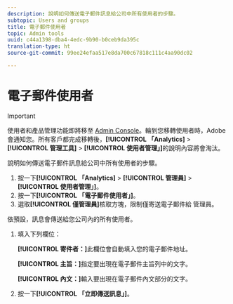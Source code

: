```yaml
---
description: 說明如何傳送電子郵件訊息給公司中所有使用者的步驟。
subtopic: Users and groups
title: 電子郵件使用者
topic: Admin tools
uuid: c44a1398-dba4-4edc-9b90-b0ceb9da395c
translation-type: ht
source-git-commit: 99ee24efaa517e8da700c67818c111c4aa90dc02

---
```



# 電子郵件使用者

>[!IMPORTANT]
>
>使用者和產品管理功能即將移至 [Admin Console](https://helpx.adobe.com/tw/enterprise/using/admin-console.html)。輪到您移轉使用者時，Adobe 會通知您。所有客戶都完成移轉後，**[!UICONTROL 「Analytics]** > **[!UICONTROL 管理工具]** > **[!UICONTROL 使用者管理」]**&#x200B;的說明內容將會淘汰。

說明如何傳送電子郵件訊息給公司中所有使用者的步驟。

1. 按一下&#x200B;**[!UICONTROL 「Analytics]** > **[!UICONTROL 管理員]** > **[!UICONTROL 使用者管理」]**。
1. 按一下&#x200B;**[!UICONTROL 「電子郵件使用者」]**。
1.  選取&#x200B;**[!UICONTROL 僅管理員]**&#x200B;核取方塊，限制僅寄送電子郵件給 管理員。

   依預設，訊息會傳送給您公司內的所有使用者。
1. 填入下列欄位：

   **[!UICONTROL 寄件者：]**&#x200B;此欄位會自動填入您的電子郵件地址。

   **[!UICONTROL 主旨：]**&#x200B;指定要出現在電子郵件主旨列中的文字。

   **[!UICONTROL 內文：]**&#x200B;輸入要出現在電子郵件內文部分的文字。
1. 按一下&#x200B;**[!UICONTROL 「立即傳送訊息」]**。
